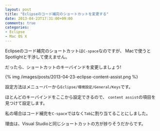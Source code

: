 ```yaml
---
layout: post
title: "Eclipseのコード補完のショートカットを変更する"
date: 2013-04-23T17:31:00+09:00
comments: true
categories: 
- Eclipse
- Mac OS X
---
```


Eclipseのコード補完のショートカットは`C-space`なのですが、
Macで使うとSpotlightと干渉して使えません。

だったら、ショートカットのキーバインドを変更しましょう!

{% img /images/posts/2013-04-23-eclipse-content-assist.png %}

設定方法はメニューバーから`Eclipse/環境設定/General/Keys`です。

ほとんどのキーバインドをここから設定できるので、
`content assist`の項目を見つけて設定します。

私の場合はコード補完を`C-space`ではなく`Tab`に割り当てることにしました。

理由は、Visual Studioと同じショートカットの方が捗りそうだからです。
